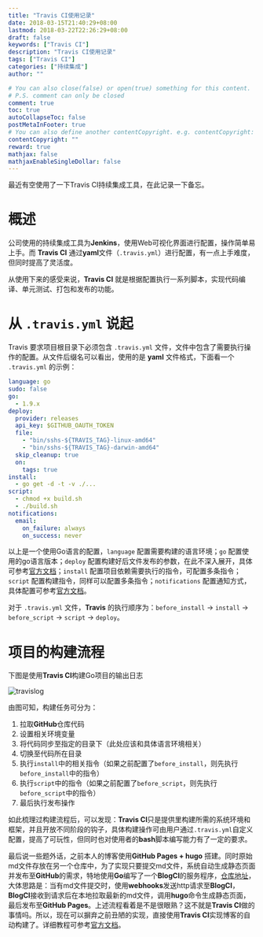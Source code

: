 ```yaml
---
title: "Travis CI使用记录"
date: 2018-03-15T21:40:29+08:00
lastmod: 2018-03-22T22:26:29+08:00
draft: false
keywords: ["Travis CI"]
description: "Travis CI使用记录"
tags: ["Travis CI"]
categories: ["持续集成"]
author: ""

# You can also close(false) or open(true) something for this content.
# P.S. comment can only be closed
comment: true
toc: true
autoCollapseToc: false
postMetaInFooter: true
# You can also define another contentCopyright. e.g. contentCopyright: "This is another copyright."
contentCopyright: ""
reward: true
mathjax: false
mathjaxEnableSingleDollar: false
---
```


最近有空使用了一下Travis CI持续集成工具，在此记录一下备忘。

<!--more-->

# 概述

公司使用的持续集成工具为**Jenkins**，使用Web可视化界面进行配置，操作简单易上手。而 **Travis CI** 通过**yaml**文件（`.travis.yml`）进行配置，有一点上手难度，但同时提高了灵活度。

从使用下来的感受来说，**Travis CI** 就是根据配置执行一系列脚本，实现代码编译、单元测试、打包和发布的功能。

# 从 `.travis.yml` 说起

Travis 要求项目根目录下必须包含 `.travis.yml` 文件，文件中包含了需要执行操作的配置。从文件后缀名可以看出，使用的是 **yaml** 文件格式，下面看一个 `.travis.yml` 的示例：

```yaml
language: go
sudo: false
go:
  - 1.9.x
deploy:
  provider: releases
  api_key: $GITHUB_OAUTH_TOKEN
  file:
    - "bin/sshs-${TRAVIS_TAG}-linux-amd64"
    - "bin/sshs-${TRAVIS_TAG}-darwin-amd64"
  skip_cleanup: true
  on:
    tags: true
install:
  - go get -d -t -v ./...
script:
  - chmod +x build.sh
  - ./build.sh
notifications:
  email:
    on_failure: always
    on_success: never
```

以上是一个使用Go语言的配置，`language` 配置需要构建的语言环境；`go` 配置使用的go语言版本；`deploy` 配置构建好后文件发布的参数，在此不深入展开，具体可参考[官方文档](https://docs.travis-ci.com/user/deployment/releases/)；`install` 配置项目依赖需要执行的指令，可配置多条指令；`script` 配置构建指令，同样可以配置多条指令；`notifications` 配置通知方式，具体配置可参考[官方文档](https://docs.travis-ci.com/user/notifications)。

对于 `.travis.yml` 文件，**Travis** 的执行顺序为：`before_install` -> `install` -> `before_script` -> `script` -> `deploy`。

# 项目的构建流程

下图是使用**Travis CI**构建Go项目的输出日志

![travislog](http://ocd8m6zlz.bkt.clouddn.com/travislog.png)

由图可知，构建任务可分为：

1. 拉取**GitHub**仓库代码
2. 设置相关环境变量
3. 将代码同步至指定的目录下（此处应该和具体语言环境相关）
4. 切换至代码所在目录
5. 执行`install`中的相关指令（如果之前配置了`before_install`，则先执行`before_install`中的指令）
6. 执行`script`中的指令（如果之前配置了`before_script`，则先执行`before_script`中的指令）
7. 最后执行发布操作

如此梳理过构建流程后，可以发现：**Travis CI**只是提供里构建所需的系统环境和框架，并且开放不同阶段的钩子，具体构建操作可由用户通过`.travis.yml`自定义配置，提高了可玩性，但同时也对使用者的**bash**脚本编写能力有了一定的要求。

最后说一些题外话，之前本人的博客使用**GitHub Pages + hugo** 搭建。同时原始md文件存放在另一个仓库中，为了实现只要提交md文件，系统自动生成静态页面并发布至**GitHub**的需求，特地使用**Go**编写了一个**BlogCI**的服务程序，[仓库地址](https://github.com/MACDfree/BlogCI)，大体思路是：当有md文件提交时，使用**webhooks**发送http请求至**BlogCI**，**BlogCI**接收到请求后在本地拉取最新的md文件，调用**hugo**命令生成静态页面，最后发布至**GitHub Pages**。上述流程看着是不是很眼熟？这不就是**Travis CI**做的事情吗。所以，现在可以摒弃之前丑陋的实现，直接使用**Travis CI**实现博客的自动构建了。详细教程可参考[官方文档](https://docs.travis-ci.com/user/deployment/pages/)。